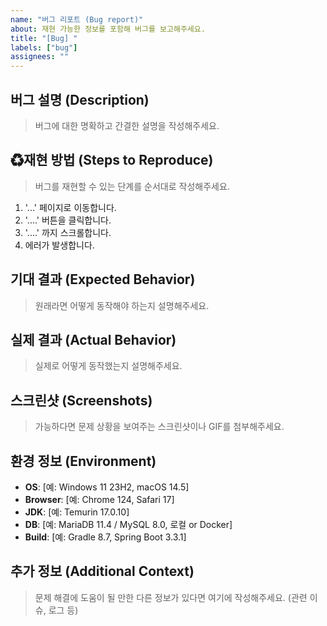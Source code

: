 ```yaml
---
name: "버그 리포트 (Bug report)"
about: 재현 가능한 정보를 포함해 버그를 보고해주세요.
title: "[Bug] "
labels: ["bug"]
assignees: ""
---
```


## 버그 설명 (Description)
> 버그에 대한 명확하고 간결한 설명을 작성해주세요.

## ♻재현 방법 (Steps to Reproduce)
> 버그를 재현할 수 있는 단계를 순서대로 작성해주세요.
1. '...' 페이지로 이동합니다.
2. '....' 버튼을 클릭합니다.
3. '....' 까지 스크롤합니다.
4. 에러가 발생합니다.

## 기대 결과 (Expected Behavior)
> 원래라면 어떻게 동작해야 하는지 설명해주세요.

## 실제 결과 (Actual Behavior)
> 실제로 어떻게 동작했는지 설명해주세요.

## 스크린샷 (Screenshots)
> 가능하다면 문제 상황을 보여주는 스크린샷이나 GIF를 첨부해주세요.

## 환경 정보 (Environment)
  - **OS**: [예: Windows 11 23H2, macOS 14.5]
  - **Browser**: [예: Chrome 124, Safari 17]
  - **JDK**: [예: Temurin 17.0.10]
  - **DB**: [예: MariaDB 11.4 / MySQL 8.0, 로컬 or Docker]
  - **Build**: [예: Gradle 8.7, Spring Boot 3.3.1]

## 추가 정보 (Additional Context)
> 문제 해결에 도움이 될 만한 다른 정보가 있다면 여기에 작성해주세요. (관련 이슈, 로그 등)

